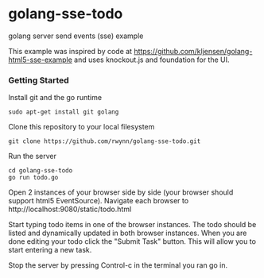 golang-sse-todo
===============

golang server send events (sse) example

This example was inspired by code at https://github.com/kljensen/golang-html5-sse-example and uses 
knockout.js and foundation for the UI.

### Getting Started ###

Install git and the go runtime

	sudo apt-get install git golang

Clone this repository to your local filesystem

	git clone https://github.com/rwynn/golang-sse-todo.git

Run the server

	cd golang-sse-todo
	go run todo.go

Open 2 instances of your browser side by side (your browser should support html5 EventSource). Navigate
each browser to http://localhost:9080/static/todo.html

Start typing todo items in one of the browser instances.  The todo should be listed and dynamically updated
in both browser instances.  When you are done editing your todo click the "Submit Task" button.  This will
allow you to start entering a new task.  

Stop the server by pressing Control-c in the terminal you ran go in.

